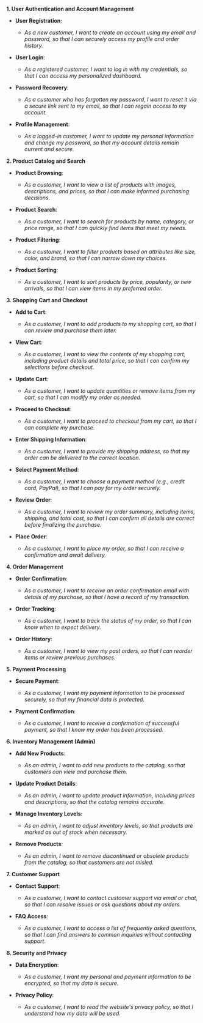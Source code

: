 **1. User Authentication and Account Management**

- **User Registration**:
  - *As a new customer, I want to create an account using my email and password, so that I can securely access my profile and order history.*

- **User Login**:
  - *As a registered customer, I want to log in with my credentials, so that I can access my personalized dashboard.*

- **Password Recovery**:
  - *As a customer who has forgotten my password, I want to reset it via a secure link sent to my email, so that I can regain access to my account.*

- **Profile Management**:
  - *As a logged-in customer, I want to update my personal information and change my password, so that my account details remain current and secure.*

**2. Product Catalog and Search**

- **Product Browsing**:
  - *As a customer, I want to view a list of products with images, descriptions, and prices, so that I can make informed purchasing decisions.*

- **Product Search**:
  - *As a customer, I want to search for products by name, category, or price range, so that I can quickly find items that meet my needs.*

- **Product Filtering**:
  - *As a customer, I want to filter products based on attributes like size, color, and brand, so that I can narrow down my choices.*

- **Product Sorting**:
  - *As a customer, I want to sort products by price, popularity, or new arrivals, so that I can view items in my preferred order.*

**3. Shopping Cart and Checkout**

- **Add to Cart**:
  - *As a customer, I want to add products to my shopping cart, so that I can review and purchase them later.*

- **View Cart**:
  - *As a customer, I want to view the contents of my shopping cart, including product details and total price, so that I can confirm my selections before checkout.*

- **Update Cart**:
  - *As a customer, I want to update quantities or remove items from my cart, so that I can modify my order as needed.*

- **Proceed to Checkout**:
  - *As a customer, I want to proceed to checkout from my cart, so that I can complete my purchase.*

- **Enter Shipping Information**:
  - *As a customer, I want to provide my shipping address, so that my order can be delivered to the correct location.*

- **Select Payment Method**:
  - *As a customer, I want to choose a payment method (e.g., credit card, PayPal), so that I can pay for my order securely.*

- **Review Order**:
  - *As a customer, I want to review my order summary, including items, shipping, and total cost, so that I can confirm all details are correct before finalizing the purchase.*

- **Place Order**:
  - *As a customer, I want to place my order, so that I can receive a confirmation and await delivery.*

**4. Order Management**

- **Order Confirmation**:
  - *As a customer, I want to receive an order confirmation email with details of my purchase, so that I have a record of my transaction.*

- **Order Tracking**:
  - *As a customer, I want to track the status of my order, so that I can know when to expect delivery.*

- **Order History**:
  - *As a customer, I want to view my past orders, so that I can reorder items or review previous purchases.*

**5. Payment Processing**

- **Secure Payment**:
  - *As a customer, I want my payment information to be processed securely, so that my financial data is protected.*

- **Payment Confirmation**:
  - *As a customer, I want to receive a confirmation of successful payment, so that I know my order has been processed.*

**6. Inventory Management (Admin)**

- **Add New Products**:
  - *As an admin, I want to add new products to the catalog, so that customers can view and purchase them.*

- **Update Product Details**:
  - *As an admin, I want to update product information, including prices and descriptions, so that the catalog remains accurate.*

- **Manage Inventory Levels**:
  - *As an admin, I want to adjust inventory levels, so that products are marked as out of stock when necessary.*

- **Remove Products**:
  - *As an admin, I want to remove discontinued or obsolete products from the catalog, so that customers are not misled.*

**7. Customer Support**

- **Contact Support**:
  - *As a customer, I want to contact customer support via email or chat, so that I can resolve issues or ask questions about my orders.*

- **FAQ Access**:
  - *As a customer, I want to access a list of frequently asked questions, so that I can find answers to common inquiries without contacting support.*

**8. Security and Privacy**

- **Data Encryption**:
  - *As a customer, I want my personal and payment information to be encrypted, so that my data is secure.*

- **Privacy Policy**:
  - *As a customer, I want to read the website's privacy policy, so that I understand how my data will be used.*